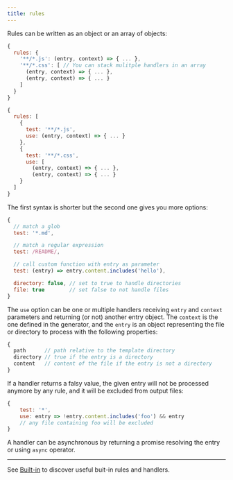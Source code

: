 ```yaml
---
title: rules
---
```


Rules can be written as an object or an array of objects:

```javascript
{
  rules: {
    '**/*.js': (entry, context) => { ... },
    '**/*.css': [ // You can stack mulitple handlers in an array
      (entry, context) => { ... },
      (entry, context) => { ... }
    ]
  }
}
```

```javascript
{
  rules: [
    {
      test: '**/*.js',
      use: (entry, context) => { ... }
    },
    {
      test: '**/*.css',
      use: [
        (entry, context) => { ... },
        (entry, context) => { ... }
    }
  ]
}
```

The first syntax is shorter but the second one gives you more options:

```javascript
{
  // match a glob
  test: '*.md',

  // match a regular expression
  test: /README/,

  // call custom function with entry as parameter
  test: (entry) => entry.content.includes('hello'),

  directory: false, // set to true to handle directories
  file: true        // set false to not handle files
}
```

The `use` option can be one or multiple handlers receiving `entry` and `context` parameters and returning (or not) another entry object. The `context` is the one defined in the generator, and the `entry` is an object representing the file or directory to process with the following properties:

```javascript
{
  path      // path relative to the template directory
  directory // true if the entry is a directory
  content   // content of the file if the entry is not a directory
}
```

If a handler returns a falsy value, the given entry will not be processed anymore by any rule, and it will be excluded from output files:

```javascript
{
    test: '*',
    use: entry => !entry.content.includes('foo') && entry
    // any file containing foo will be excluded
}
```

A handler can be asynchronous by returning a promise resolving the entry or using `async` operator.

---

See [Built-in](built-in) to discover useful buit-in rules and handlers.

